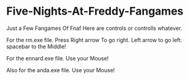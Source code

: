 # Five-Nights-At-Freddy-Fangames
Just a Few Fangames Of Fnaf
Here are controls or controlls whatever.

For the rm.exe file. Press Right arrow To go right. Left arrow to go left. spacebar to the Middle!

For the ennard.exe file. Use your Mouse!

Also for the anda.exe file. Use your Mouse!
